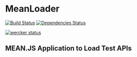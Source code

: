 # MeanLoader #

[![Build Status](https://travis-ci.org/iMax-pp/meanloader.svg?branch=master)](https://travis-ci.org/iMax-pp/meanloader)
[![Dependencies Status](https://david-dm.org/iMax-pp/meanloader.svg)](https://david-dm.org/iMax-pp/meanloader)

[![wercker status](https://app.wercker.com/status/f1f06668b1e27311eeca086fe5ebe994/m "wercker status")](https://app.wercker.com/project/bykey/f1f06668b1e27311eeca086fe5ebe994)

## MEAN.JS Application to Load Test APIs ##
